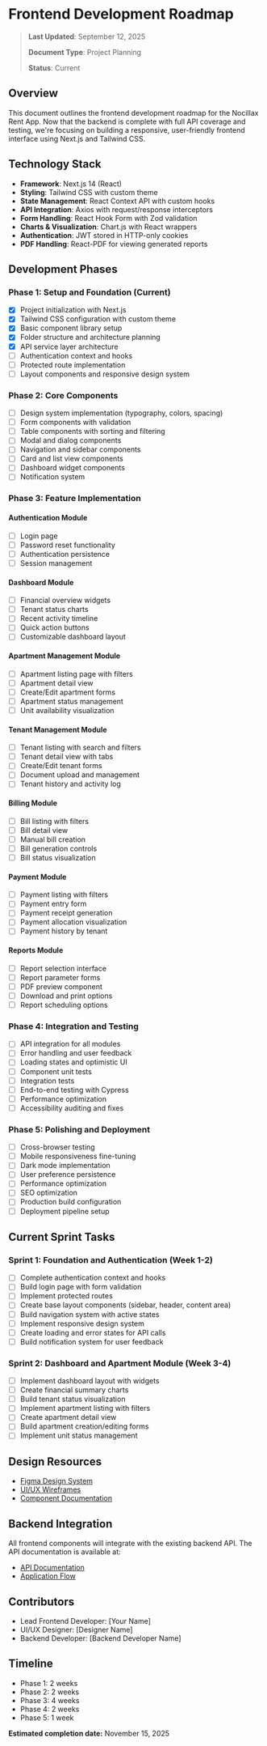 # Frontend Development Roadmap

> **Last Updated**: September 12, 2025
>
> **Document Type**: Project Planning
>
> **Status**: Current

## Overview

This document outlines the frontend development roadmap for the Nocillax Rent App. Now that the backend is complete with full API coverage and testing, we're focusing on building a responsive, user-friendly frontend interface using Next.js and Tailwind CSS.

## Technology Stack

- **Framework**: Next.js 14 (React)
- **Styling**: Tailwind CSS with custom theme
- **State Management**: React Context API with custom hooks
- **API Integration**: Axios with request/response interceptors
- **Form Handling**: React Hook Form with Zod validation
- **Charts & Visualization**: Chart.js with React wrappers
- **Authentication**: JWT stored in HTTP-only cookies
- **PDF Handling**: React-PDF for viewing generated reports

## Development Phases

### Phase 1: Setup and Foundation (Current)

- [x] Project initialization with Next.js
- [x] Tailwind CSS configuration with custom theme
- [x] Basic component library setup
- [x] Folder structure and architecture planning
- [x] API service layer architecture
- [ ] Authentication context and hooks
- [ ] Protected route implementation
- [ ] Layout components and responsive design system

### Phase 2: Core Components

- [ ] Design system implementation (typography, colors, spacing)
- [ ] Form components with validation
- [ ] Table components with sorting and filtering
- [ ] Modal and dialog components
- [ ] Navigation and sidebar components
- [ ] Card and list view components
- [ ] Dashboard widget components
- [ ] Notification system

### Phase 3: Feature Implementation

#### Authentication Module

- [ ] Login page
- [ ] Password reset functionality
- [ ] Authentication persistence
- [ ] Session management

#### Dashboard Module

- [ ] Financial overview widgets
- [ ] Tenant status charts
- [ ] Recent activity timeline
- [ ] Quick action buttons
- [ ] Customizable dashboard layout

#### Apartment Management Module

- [ ] Apartment listing page with filters
- [ ] Apartment detail view
- [ ] Create/Edit apartment forms
- [ ] Apartment status management
- [ ] Unit availability visualization

#### Tenant Management Module

- [ ] Tenant listing with search and filters
- [ ] Tenant detail view with tabs
- [ ] Create/Edit tenant forms
- [ ] Document upload and management
- [ ] Tenant history and activity log

#### Billing Module

- [ ] Bill listing with filters
- [ ] Bill detail view
- [ ] Manual bill creation
- [ ] Bill generation controls
- [ ] Bill status visualization

#### Payment Module

- [ ] Payment listing with filters
- [ ] Payment entry form
- [ ] Payment receipt generation
- [ ] Payment allocation visualization
- [ ] Payment history by tenant

#### Reports Module

- [ ] Report selection interface
- [ ] Report parameter forms
- [ ] PDF preview component
- [ ] Download and print options
- [ ] Report scheduling options

### Phase 4: Integration and Testing

- [ ] API integration for all modules
- [ ] Error handling and user feedback
- [ ] Loading states and optimistic UI
- [ ] Component unit tests
- [ ] Integration tests
- [ ] End-to-end testing with Cypress
- [ ] Performance optimization
- [ ] Accessibility auditing and fixes

### Phase 5: Polishing and Deployment

- [ ] Cross-browser testing
- [ ] Mobile responsiveness fine-tuning
- [ ] Dark mode implementation
- [ ] User preference persistence
- [ ] Performance optimization
- [ ] SEO optimization
- [ ] Production build configuration
- [ ] Deployment pipeline setup

## Current Sprint Tasks

### Sprint 1: Foundation and Authentication (Week 1-2)

- [ ] Complete authentication context and hooks
- [ ] Build login page with form validation
- [ ] Implement protected routes
- [ ] Create base layout components (sidebar, header, content area)
- [ ] Build navigation system with active states
- [ ] Implement responsive design system
- [ ] Create loading and error states for API calls
- [ ] Build notification system for user feedback

### Sprint 2: Dashboard and Apartment Module (Week 3-4)

- [ ] Implement dashboard layout with widgets
- [ ] Create financial summary charts
- [ ] Build tenant status visualization
- [ ] Implement apartment listing with filters
- [ ] Create apartment detail view
- [ ] Build apartment creation/editing forms
- [ ] Implement unit status management

## Design Resources

- [Figma Design System](https://figma.com/nocillax-design-system)
- [UI/UX Wireframes](https://figma.com/nocillax-wireframes)
- [Component Documentation](https://storybook.nocillax.com)

## Backend Integration

All frontend components will integrate with the existing backend API. The API documentation is available at:

- [API Documentation](./API-Documentation.md)
- [Application Flow](./APPLICATION-FLOW.md)

## Contributors

- Lead Frontend Developer: [Your Name]
- UI/UX Designer: [Designer Name]
- Backend Developer: [Backend Developer Name]

## Timeline

- Phase 1: 2 weeks
- Phase 2: 2 weeks
- Phase 3: 4 weeks
- Phase 4: 2 weeks
- Phase 5: 1 week

**Estimated completion date:** November 15, 2025
